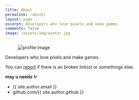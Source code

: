 ```yaml
---
title: About
permalink: /about/
layout: page
excerpt: Developers who love pixels and make games.
comments: false
image: /assets/img/avatar.jpg
---
```


<figure>
    <div class="special-container">
        <img class="special-img" src="{{ site.baseurl }}{{ page.image }}" alt="profile image">
    </div>
    <figcaption></figcaption>
</figure>

Developers who love pixels and make games.

You can [report](https://github.com/Epheria/project-arca-blog/issues/new) if there is an broken link(s) or somethings else.

**may u needs ✨**

- {{ site.author.email }}
- github.com/{{ site.author.github }}

